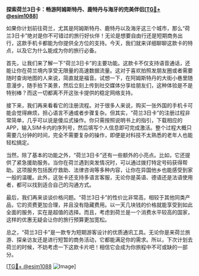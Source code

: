 **探索荷兰3日卡：畅游阿姆斯特丹、鹿特丹与海牙的完美伴侣[[TG💪+ @esim1088](https://t.me/s/esim1088)]**

如果你计划前往荷兰，尤其是阿姆斯特丹、鹿特丹以及海牙这三个城市，那么“荷兰3日卡”绝对是你不可错过的旅行好伙伴！无论是想要自由行还是短期商务出行，这款手机卡都能为你提供全方位的支持。今天，我们就来详细聊聊这款卡的特点，以及它为什么能成为你的旅行必备。

首先，让我们来了解一下“荷兰3日卡”的主要功能。这款卡不仅支持语音通话，还能让你在荷兰境内享受无限量的高速数据流量。这对于喜欢拍照发朋友圈或者需要随时查询地图的人来说，简直就是福音。试想一下，在阿姆斯特丹的大街小巷里随意漫步，随手拍下美景，然后立刻上传到社交媒体分享给朋友们，这种体验是不是特别棒？而这一切都离不开这张卡提供的稳定网络支持。

接下来，我们再来看看它的注册流程。对于很多人来说，购买一张外国的手机卡可能会觉得麻烦，担心语言不通或者步骤复杂。但其实，“荷兰3日卡”的注册过程非常简单，几乎可以说是傻瓜式操作。你只需按照说明书上的指引，下载相应的APP，输入SIM卡内的序列号，然后填写个人信息即可完成激活。整个过程大概只需要几分钟的时间，完全不需要复杂的操作，即便是对科技不太熟悉的老年人也能轻松搞定。

当然，除了基本的功能之外，“荷兰3日卡”还有一些额外的小亮点。比如，它还提供了紧急援助服务。当你在荷兰遇到突发情况时，可以通过拨打特定号码获得帮助。这项服务包括医疗救助、法律咨询等多种内容，让你在异国他乡也能感受到家一般的温暖。此外，这张卡还支持多语言客服，无论你是英语、德语还是法语使用者，都可以找到适合自己的沟通方式。

最后，我们再来谈谈价格问题。“荷兰3日卡”的性价比非常高，相较于其他同类产品，它的资费更加合理，并且没有隐藏费用。以一天几块钱的价格就能享受到如此全面的服务，实在是超值的选择。而且，考虑到荷兰是一个消费水平较高的国家，这样的优惠无疑会让你的旅行预算更加宽松。

总之，“荷兰3日卡”是一款专为短期游客设计的优质通讯工具。无论你是来荷兰旅游、探亲访友还是进行短暂的商务活动，它都能满足你的需求。所以，下次计划去荷兰的时候，不妨考虑一下这款卡片吧！相信它会成为你旅程中不可或缺的一部分。

[[TG💪+ @esim1088](https://t.me/s/esim1088) ![Image](https://i.postimg.cc/4NQfJmqS/Snipaste-2025-05-13-00-14-12.png)]